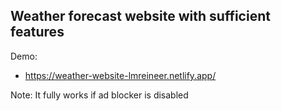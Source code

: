 ## Weather forecast website with sufficient features
Demo:
- https://weather-website-lmreineer.netlify.app/

Note: It fully works if ad blocker is disabled